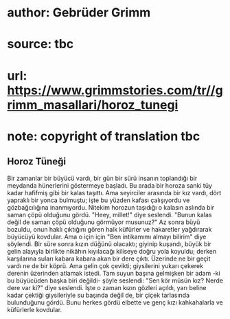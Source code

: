 # author: Gebrüder Grimm
# source: tbc
# url: https://www.grimmstories.com/tr//grimm_masallari/horoz_tunegi
# note: copyright of translation tbc

## Horoz Tüneği 

Bir zamanlar bir büyücü vardı, bir gün bir sürü insanın toplandığı bir
meydanda hünerlerini göstermeye başladı. Bu arada bir horoza sanki tüy
kadar hafifmiş gibi bir kalas taşıttı. Ama seyirciler arasında bir kız
vardı, dört yapraklı bir yonca bulmuştu; işte bu yüzden kafası
çalışıyordu ve gözbağcılığına inanmıyordu. Nitekim horozun taşıdığı o
kalasın aslında bir saman çöpü olduğunu gördü.
"Heey, millet!" diye seslendi. "Bunun kalas değil de saman çöpü
olduğunu görmüyor musunuz?"
Az sonra büyü bozuldu, onun haklı çıktığını gören halk küfürler ve
hakaretler yağdırarak büyücüyü kovdular. Ama o için için "Ben
intikamımı almayı bilirim" diye söylendi.
Bir süre sonra kızın düğünü olacaktı; giyinip kuşandı, büyük bir gelin
alayıyla birlikte nikâhın kıyılacağı kiliseye doğru yola koyuldu; derken
karşılarına suları kabara kabara akan bir dere çıktı. Üzerinde ne bir
geçit vardı ne de bir köprü. Ama gelin çok çevikti; giysilerini yukarı
çekerek derenin üzerinden atlamak istedi. Tam suyun başına gelmişken bir
adam -ki bu büyücüden başka biri değildi- şöyle seslendi:
"Sen kör müsün kız? Nerde dere var ki?" diye seslendi.
İşte o zaman kızın gözleri açıldı, yarı beline kadar çektiği
giysileriyle su başında değil de, bir çiçek tarlasında bulunduğunu
gördü.
Bunu herkes gördü elbette ve genç kızı kahkahalarla ve küfürlerle
kovdular.
